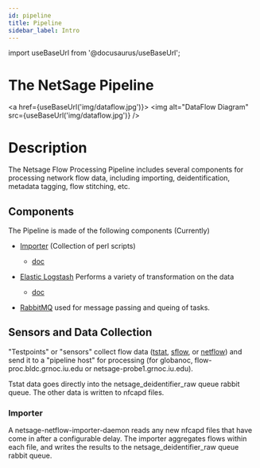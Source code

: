 ```yaml
---
id: pipeline
title: Pipeline
sidebar_label: Intro
---
```

import useBaseUrl from '@docusaurus/useBaseUrl'; 

# The NetSage Pipeline

<a href={useBaseUrl('img/dataflow.jpg')}>
<img alt="DataFlow Diagram" src={useBaseUrl('img/dataflow.jpg')} />
</a>

# Description 

The Netsage Flow Processing Pipeline includes several components for processing network flow data, including importing, deidentification, metadata tagging, flow stitching, etc.

## Components

The Pipeline is made of the following components (Currently)

 - [Importer](https://github.com/netsage-project/netsage-pipeline/blob/master/lib/GRNOC/NetSage/Deidentifier/NetflowImporter.pm)  (Collection of perl scripts)

      - [doc](pipeline_importer)

 - [Elastic Logstash](https://www.elastic.co/logstash) Performs a variety of transformation on the data

     - [doc](pipeline_logstash) 

 - [RabbitMQ](https://www.rabbitmq.com/) used for message passing and queing of tasks.

## Sensors and Data Collection

"Testpoints" or "sensors" collect flow data ([tstat](http://tstat.polito.it/), [sflow](https://www.rfc-editor.org/info/rfc3176), or [netflow](https://www.cisco.com/c/en/us/products/collateral/ios-nx-os-software/ios-netflow/prod_white_paper0900aecd80406232.html)) and send it to a "pipeline host" for processing (for globanoc, flow-proc.bldc.grnoc.iu.edu or netsage-probe1.grnoc.iu.edu). 

Tstat data goes directly into the netsage_deidentifier_raw queue rabbit queue. The other data is written to nfcapd files.

### Importer 

A netsage-netflow-importer-daemon reads any new nfcapd files that have come in after a configurable delay. The importer aggregates flows within each file, and writes the results to the netsage_deidentifier_raw queue rabbit queue.

